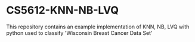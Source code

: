 # CS5612-KNN-NB-LVQ
This repository contains an example implementation of KNN, NB, LVQ with python used to classify 'Wisconsin Breast Cancer Data Set'
